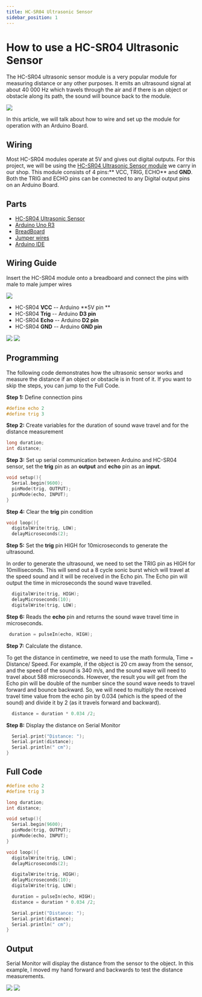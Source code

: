 ```yaml
---
title: HC-SR04 Ultrasonic Sensor
sidebar_position: 1
---
```


# How to use a HC-SR04 Ultrasonic Sensor

The HC-SR04 ultrasonic sensor module is a very popular module for measuring distance or any other purposes. It emits an ultrasound signal at about 40 000 Hz which travels through the air and if there is an object or obstacle along its path, the sound will bounce back to the module.

![](/img/docs/product_guide/1072_01.jpg)

In this article, we will talk about how to wire and set up the module for operation with an Arduino Board.  

## Wiring
Most HC-SR04 modules operate at 5V and gives out digital outputs. For this project, we will be using the [HC-SR04 Ultrasonic Sensor module](https://www.canadarobotix.com/products/1072) we carry in our shop. This module consists of 4 pins:** VCC, TRIG, ECHO** and **GND**. Both the TRIG and ECHO pins can be connected to any Digital output pins on an Arduino Board. 

## Parts
* [HC-SR04 Ultrasonic Sensor](https://www.canadarobotix.com/products/1072)
* [Arduino Uno R3](https://www.canadarobotix.com/products/60)
* [BreadBoard](https://www.canadarobotix.com/products/223)
* [Jumper wires](https://www.canadarobotix.com/products/922)
* [Arduino IDE](https://www.arduino.cc/en/software)

## Wiring Guide 
Insert the HC-SR04 module onto a breadboard and connect the pins with male to male jumper wires 

![](/img/docs/product_guide/1072_01.png)

* HC-SR04 **VCC** -- Arduino **5V pin **
* HC-SR04 **Trig** -- Arduino **D3 pin** 
* HC-SR04 **Echo** -- Arduino **D2 pin** 
* HC-SR04 **GND** -- Arduino **GND pin**

![](/img/docs/product_guide/1072_02.png)
![](/img/docs/product_guide/1072_03.png)

## Programming
The following code demonstrates how the ultrasonic sensor works and measure the distance if an object or obstacle is in front of it. If you want to skip the steps, you can jump to the Full Code. 

**Step 1:** Define connection pins

```c
#define echo 2 
#define trig 3
```

**Step 2:** Create variables for the duration of sound wave travel and for the distance measurement

```c
long duration; 
int distance; 
```

**Step 3:** Set up serial communication between Arduino and HC-SR04 sensor, set the **trig** pin as an **output** and **echo** pin as an **input**. 

```c
void setup(){
  Serial.begin(9600);
  pinMode(trig, OUTPUT);
  pinMode(echo, INPUT);
}
```

**Step 4:** Clear the **trig** pin condition

```c
void loop(){
  digitalWrite(trig, LOW);
  delayMicroseconds(2);
```

**Step 5:** Set the **trig** pin HIGH for 10microseconds to generate the ultrasound. 

In order to generate the ultrasound, we need to set the TRIG pin as HIGH for 10milliseconds. This will send out a 8 cycle sonic burst which will travel at the speed sound and it will be received in the Echo pin. The Echo pin will output the time in microseconds the sound wave travelled. 

```c
  digitalWrite(trig, HIGH);
  delayMicroseconds(10);
  digitalWrite(trig, LOW);
```

**Step 6:** Reads the **echo** pin and returns the sound wave travel time in microseconds. 

```c
 duration = pulseIn(echo, HIGH);
```

**Step 7:** Calculate the distance.

To get the distance in centimetre, we need to use the math formula, Time = Distance/ Speed. For example, if the object is 20 cm away from the sensor, and the speed of the sound is 340 m/s, and the sound wave will need to travel about 588 microseconds. However, the result you will get from the Echo pin will be double of the number since the sound wave needs to travel forward and bounce backward. So, we will need to multiply the received travel time value from the echo pin by 0.034 (which is the speed of the sound) and divide it by 2 (as it travels forward and backward). 

```c
  distance = duration * 0.034 /2;
```

**Step 8:** Display the distance on Serial Monitor

```c
  Serial.print("Distance: ");
  Serial.print(distance);
  Serial.println(" cm");
}
```

## Full Code

```c
#define echo 2 
#define trig 3

long duration; 
int distance; 

void setup(){
  Serial.begin(9600);
  pinMode(trig, OUTPUT);
  pinMode(echo, INPUT);
}

void loop(){
  digitalWrite(trig, LOW);
  delayMicroseconds(2);

  digitalWrite(trig, HIGH);
  delayMicroseconds(10);
  digitalWrite(trig, LOW);

  duration = pulseIn(echo, HIGH);
  distance = duration * 0.034 /2;

  Serial.print("Distance: ");
  Serial.print(distance);
  Serial.println(" cm");
}
```

## Output
Serial Monitor will display the distance from the sensor to the object. In this example, I moved my hand forward and backwards to test the distance measurements.

![](/img/docs/product_guide/1072_01.gif)
![](/img/docs/product_guide/1072_04.png)